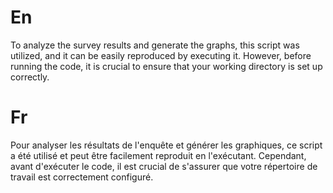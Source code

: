 # En

To analyze the survey results and generate the graphs, this script was utilized, and it can be easily reproduced by executing it.
However, before running the code, it is crucial to ensure that your working directory is set up correctly.

# Fr

Pour analyser les résultats de l'enquête et générer les graphiques, ce script a été utilisé et peut être facilement reproduit en l'exécutant.
Cependant, avant d'exécuter le code, il est crucial de s'assurer que votre répertoire de travail est correctement configuré.
